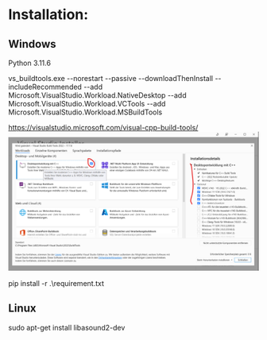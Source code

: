 # Installation:

## Windows
Python 3.11.6

vs_buildtools.exe --norestart --passive --downloadThenInstall --includeRecommended --add Microsoft.VisualStudio.Workload.NativeDesktop --add Microsoft.VisualStudio.Workload.VCTools --add Microsoft.VisualStudio.Workload.MSBuildTools

https://visualstudio.microsoft.com/visual-cpp-build-tools/
![a](Install_Win.png)

pip install -r .\requirement.txt




## Linux
sudo apt-get install libasound2-dev

